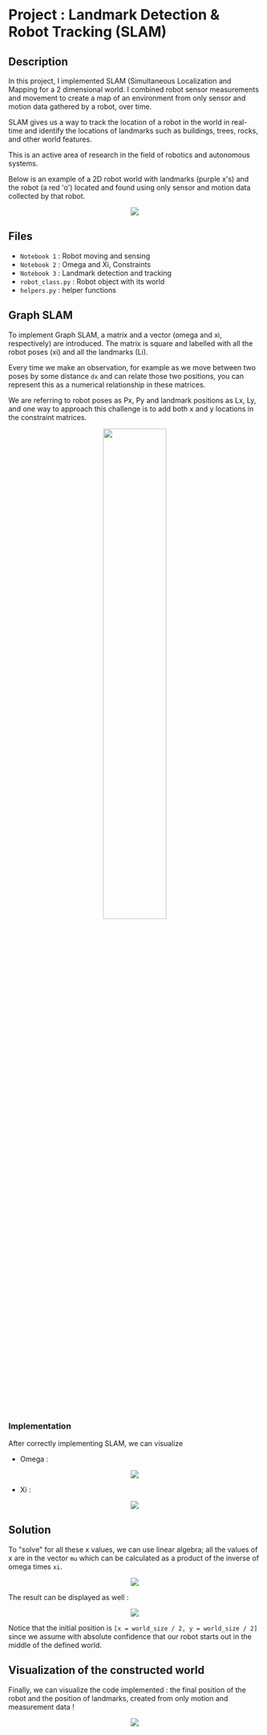 # Project : Landmark Detection & Robot Tracking (SLAM)

## Description

In this project, I implemented SLAM (Simultaneous Localization and Mapping for a 2 dimensional world.
I combined robot sensor measurements and movement to create a map of an environment from only sensor and motion
data gathered by a robot, over time. 

SLAM gives us a way to track the location of a robot in the world in real-time and identify the locations of landmarks such as buildings, trees, rocks, and other world features.

This is an active area of research in the field of robotics and autonomous systems.

Below is an example of a 2D robot world with landmarks (purple x's) and the robot (a red 'o') located and found using only sensor and motion data collected by that robot.

<p align="center">
  <img src="images/description.PNG">
</p>

## Files

- `Notebook 1` : Robot moving and sensing
- `Notebook 2` : Omega and Xi, Constraints
- `Notebook 3` : Landmark detection and tracking
- `robot_class.py` : Robot object with its world
- `helpers.py` : helper functions

## Graph SLAM

To implement Graph SLAM, a matrix and a vector (omega and xi, respectively) are introduced. 
The matrix is square and labelled with all the robot poses (xi) and all the landmarks (Li).

Every time we make an observation, for example as we move between two poses by some distance
`dx` and can relate those two positions, you can represent this as a numerical relationship in these
matrices.

We are referring to robot poses as Px, Py and landmark positions as Lx, Ly, and one way to approach this challenge is to add both x and y locations in the constraint matrices.

<p align="center">
  <img src="images/constraints2D.png" width=50% height=50%>
</p>

### Implementation

After correctly implementing SLAM, we can visualize 

- Omega : 
<p align="center">
  <img src="images/implement_omega.PNG">
</p>

- Xi : 

<p align="center">
  <img src="images/implement_xi.PNG">
</p>

## Solution 
To "solve" for all these x values, we can use linear algebra; all the values of x are in the vector `mu` which can be calculated as a product of the inverse of omega times `xi`.

<p align="center">
  <img src="images/solution_clean.PNG">
</p>

The result can be displayed as well : 

<p align="center">
  <img src="images/implement_mu.PNG">
</p>

Notice that the initial position is `[x = world_size / 2, y = world_size / 2]` since we assume
with absolute confidence that our robot starts out in the middle of the defined world.

## Visualization of the constructed world

Finally, we can visualize the code implemented : the final position of the robot
and the position of landmarks, created from only motion and measurement data ! 

<p align="center">
  <img src="images/constructed_world.PNG">
</p>

